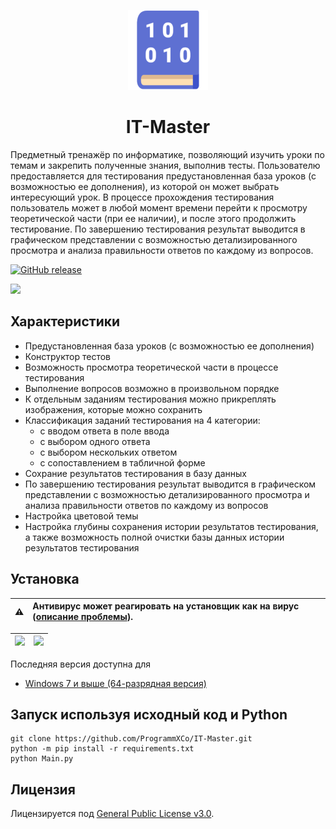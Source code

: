 <p align="center">
  <img src="./src/images/logo.png" height="128">
  <h1 align="center">IT-Master</h1>
</p>

Предметный тренажёр по информатике, позволяющий изучить уроки по темам и закрепить полученные знания, выполнив тесты. Пользователю предоставляется для тестирования предустановленная база уроков (с возможностью ее дополнения), из которой он может выбрать интересующий урок. В процессе прохождения тестирования пользователь может в любой момент времени перейти к просмотру теоретической части (при ее наличии), и после этого продолжить тестирование. По завершению тестирования результат выводится в графическом представлении с возможностью детализированного просмотра и анализа правильности ответов по каждому из вопросов.

[![GitHub release](https://img.shields.io/badge/3.6.3-brightgreen?label=версия&labelColor=grey)](https://github.com/ProgrammXCo/IT-Master/releases/latest)

![ ](/../screenshots/screenshot1.png?raw=true)

## Характеристики
* Предустановленная база уроков (с возможностью ее дополнения)
* Конструктор тестов
* Возможность просмотра теоретической части в процессе тестирования
* Выполнение вопросов возможно в произвольном порядке
* К отдельным заданиям тестирования можно прикреплять изображения, которые можно сохранить
* Классификация заданий тестирования на 4 категории:
  * с вводом ответа в поле ввода
  * c выбором одного ответа
  * c выбором нескольких ответом
  * с сопоставлением в табличной форме
* Сохрание результатов тестирования в базу данных
* По завершению тестирования результат выводится в графическом представлении с возможностью детализированного просмотра и анализа правильности ответов по каждому из вопросов
* Настройка цветовой темы
* Настройка глубины сохранения истории результатов тестирования, а также возможность полной очистки базы данных истории результатов тестирования

## Установка
| :warning: | Антивирус может реагировать на установщик как на вирус ([описание проблемы](https://qna.habr.com/q/553288)). |
| :---: | :--- |

| ![ ](/../screenshots/screenshot_virustotal.png?raw=true) | ![ ](/../screenshots/screenshot_microsoft_defender.png?raw=true) |
| :---: | :--- |

Последняя версия доступна для
* [Windows 7 и выше (64-разрядная версия)](https://github.com/ProgrammXCo/IT-Master/releases/download/v3.6.2/IT-Master.Installer.x64.exe)

## Запуск используя исходный код и Python
```shell
git clone https://github.com/ProgrammXCo/IT-Master.git
python -m pip install -r requirements.txt
python Main.py
``` 

## Лицензия
Лицензируется под [General Public License v3.0](./LICENSE).